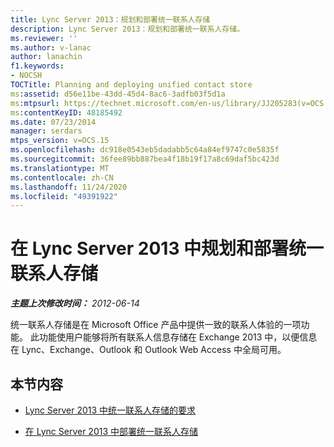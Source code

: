 ```yaml
---
title: Lync Server 2013：规划和部署统一联系人存储
description: Lync Server 2013：规划和部署统一联系人存储。
ms.reviewer: ''
ms.author: v-lanac
author: lanachin
f1.keywords:
- NOCSH
TOCTitle: Planning and deploying unified contact store
ms:assetid: d56e11be-43dd-45d4-8ac6-3adfb03f5d1a
ms:mtpsurl: https://technet.microsoft.com/en-us/library/JJ205283(v=OCS.15)
ms:contentKeyID: 48185492
ms.date: 07/23/2014
manager: serdars
mtps_version: v=OCS.15
ms.openlocfilehash: dc918e0543eb5dadabb5c64a84ef9747c0e5835f
ms.sourcegitcommit: 36fee89bb887bea4f18b19f17a8c69daf5bc423d
ms.translationtype: MT
ms.contentlocale: zh-CN
ms.lasthandoff: 11/24/2020
ms.locfileid: "49391922"
---
```

# <a name="planning-and-deploying-unified-contact-store-in-lync-server-2013"></a>在 Lync Server 2013 中规划和部署统一联系人存储

<div data-xmlns="http://www.w3.org/1999/xhtml">

<div class="topic" data-xmlns="http://www.w3.org/1999/xhtml" data-msxsl="urn:schemas-microsoft-com:xslt" data-cs="https://msdn.microsoft.com/">

<div data-asp="https://msdn2.microsoft.com/asp">



</div>

<div id="mainSection">

<div id="mainBody">

<span> </span>

_**主题上次修改时间：** 2012-06-14_

统一联系人存储是在 Microsoft Office 产品中提供一致的联系人体验的一项功能。 此功能使用户能够将所有联系人信息存储在 Exchange 2013 中，以便信息在 Lync、Exchange、Outlook 和 Outlook Web Access 中全局可用。

<div>

## <a name="in-this-section"></a>本节内容

  - [Lync Server 2013 中统一联系人存储的要求](lync-server-2013-requirements-for-unified-contact-store.md)

  - [在 Lync Server 2013 中部署统一联系人存储](lync-server-2013-deploying-unified-contact-store.md)

</div>

</div>

<span> </span>

</div>

</div>

</div>

